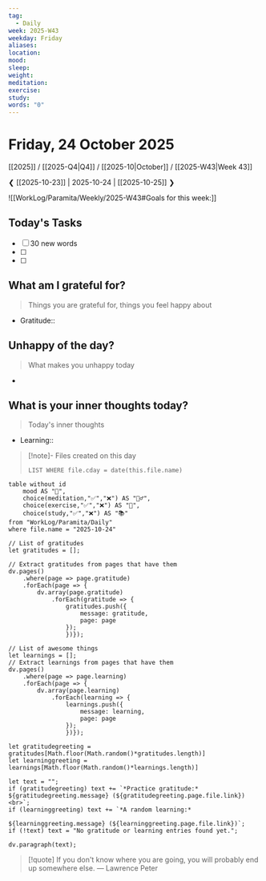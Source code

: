 ```yaml
---
tag:
  - Daily
week: 2025-W43
weekday: Friday
aliases:
location:
mood:
sleep:
weight:
meditation:
exercise:
study:
words: "0"
---
```

# Friday, 24 October 2025
[[2025]] / [[2025-Q4|Q4]] / [[2025-10|October]] / [[2025-W43|Week 43]]

❮ [[2025-10-23]] | 2025-10-24 | [[2025-10-25]] ❯

![[WorkLog/Paramita/Weekly/2025-W43#Goals for this week:]]

## Today's Tasks
 - [ ] 30 new words
 - [ ] 
 - [ ] 

## What am I grateful for? 
> Things you are grateful for, things you feel happy about
-  Gratitude:: 

## Unhappy of the day?
> What makes you unhappy today
- 

## What is your inner thoughts today? 
> Today's inner thoughts
- Learning:: 

> [!note]- Files created on this day
>```dataview  
>LIST WHERE file.cday = date(this.file.name)
>```

```dataview
table without id
	mood AS "🌄",
	choice(meditation,"✅","❌") AS "🧘‍♂️",
	choice(exercise,"✅","❌") AS "💪",
	choice(study,"✅","❌") AS "📚"
from "WorkLog/Paramita/Daily"
where file.name = "2025-10-24"
```
```dataviewjs
// List of gratitudes
let gratitudes = [];

// Extract gratitudes from pages that have them
dv.pages()
	.where(page => page.gratitude)
	.forEach(page => {
		dv.array(page.gratitude)
			.forEach(gratitude => {
				gratitudes.push({
					message: gratitude,
					page: page
				});
				})});

// List of awesome things
let learnings = [];
// Extract learnings from pages that have them
dv.pages()
	.where(page => page.learning)
	.forEach(page => {
		dv.array(page.learning)
			.forEach(learning => {
				learnings.push({
					message: learning,
					page: page
				});
				})});

let gratitudegreeting = gratitudes[Math.floor(Math.random()*gratitudes.length)] 
let learninggreeting = learnings[Math.floor(Math.random()*learnings.length)]

let text = "";
if (gratitudegreeting) text += `*Practice gratitude:* ${gratitudegreeting.message} (${gratitudegreeting.page.file.link})<br>`;
if (learninggreeting) text += `*A random learning:* 

${learninggreeting.message} (${learninggreeting.page.file.link})`;
if (!text) text = "No gratitude or learning entries found yet.";

dv.paragraph(text);
```

> [!quote] If you don't know where you are going, you will probably end up somewhere else.
> — Lawrence Peter

